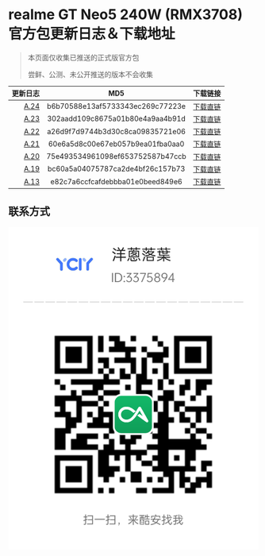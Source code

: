 # realme GT Neo5 240W (RMX3708) 官方包更新日志＆下载地址

> 本页面仅收集已推送的正式版官方包
> 
> 尝鲜、公测、未公开推送的版本不会收集

更新日志 | MD5 | 下载链接
-------:|:-------------:|:--------
[A.24](https://gauss-compotacostauto-cn.allawnfs.com/remove-dded2c6ee964f584ac072df1eb1df34b/component-ota/23/03/20/fd77c5899e5848108b02ebe00504cfec.html) | b6b70588e13af5733343ec269c77223e | [下载直链](https://gauss-componentotacostmanual-cn.allawnfs.com/remove-dded2c6ee964f584ac072df1eb1df34b/component-ota/23/03/17/9956f8d90e984317b59e97d272832408.zip)
[A.23](https://gauss-compotacostauto-cn.allawnfs.com/remove-ee42fce4bf4ec90feca6b6bac6383154/component-ota/23/03/07/191570bfd41a4feda5b196ca6b85ba8c.html) | 302aadd109c8675a01b80e4a9aa4b91d | [下载直链](https://gauss-componentotacostmanual-cn.allawnfs.com/remove-ee42fce4bf4ec90feca6b6bac6383154/component-ota/23/03/06/12dcedb6b4d745b18d3666bd44baf616.zip)
[A.22](https://gauss-compotacostauto-cn.allawnfs.com/remove-653983a4b9645c9632c0df9c085b5d5f/component-ota/23/03/01/fd6d74f9ff7248e88bb92d0b362f0266.html) | a26d9f7d9744b3d30c8ca09835721e06 | [下载直链](https://gauss-componentotacostmanual-cn.allawnfs.com/remove-653983a4b9645c9632c0df9c085b5d5f/component-ota/23/02/28/28e6c428599144928d685548dc25c03d.zip)
[A.21](https://gauss-compotacostauto-cn.allawnfs.com/remove-4c93c1cb47acde919436dcb6e29ae2b9/component-ota/23/02/25/1636c9f81e464b7795a0cb87cdc69b35.html) | 60e6a5d8c00e67eb057b9ea01fba0aa0 | [下载直链](https://gauss-componentotacostmanual-cn.allawnfs.com/remove-4c93c1cb47acde919436dcb6e29ae2b9/component-ota/23/02/23/8c66e6208b77479bb8e19629904b7fad.zip)
[A.20](https://gauss-compotacostauto-cn.allawnfs.com/remove-4d3837b353941ae8d94a4457255e1de2/component-ota/23/02/17/61680dce7ece4b35bd35b662f2148dad.html) | 75e493534961098ef653752587b47ccb | [下载直链](https://gauss-componentotacostmanual-cn.allawnfs.com/remove-4d3837b353941ae8d94a4457255e1de2/component-ota/23/02/16/16af97c6e7084945aaedc2335956ab5e.zip)
[A.19](https://gauss-compotacostauto-cn.allawnfs.com/remove-c5306d1ffed86a53bb0faf5a8da4a09d/component-ota/23/02/15/057c3c5f521c4e1eb206bd8a170f30ba.html) | bc60a5a04075787ca2de4bf26c157b73 | [下载直链](https://gauss-componentotacostmanual-cn.allawnfs.com/remove-c5306d1ffed86a53bb0faf5a8da4a09d/component-ota/23/02/14/69e58ead7de647b486ed26617b0d0fb7.zip)
[A.13](https://gauss-compotacostauto-cn.allawnfs.com/remove-a3abe0ac22b85a38cfc7c45f97c9a240/component-ota/23/02/10/6f87e364b31f4c8aacc0d8f6c16cd190.html) | e82c7a6ccfcafdebbba01e0beed849e6 | [下载直链](https://gauss-componentotacostmanual-cn.allawnfs.com/remove-a3abe0ac22b85a38cfc7c45f97c9a240/component-ota/23/02/06/fae638566b3b4042aedffb39ad6423e0.zip)

## 联系方式
![coolapk_ycly](coolapk.png)
